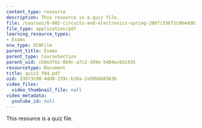 ```yaml
---
content_type: resource
description: This resource is a quiz file.
file: /courses/6-002-circuits-and-electronics-spring-2007/33673c004dd0259cb16a2a50bbb83636_quiz2_f04.pdf
file_type: application/pdf
learning_resource_types:
- Exams
ocw_type: OCWFile
parent_title: Exams
parent_type: CourseSection
parent_uid: cb0e3f61-8b9c-a7c2-109e-5404ec6d2435
resourcetype: Document
title: quiz2_f04.pdf
uid: 33673c00-4dd0-259c-b16a-2a50bbb83636
video_files:
  video_thumbnail_file: null
video_metadata:
  youtube_id: null
---
```

This resource is a quiz file.

